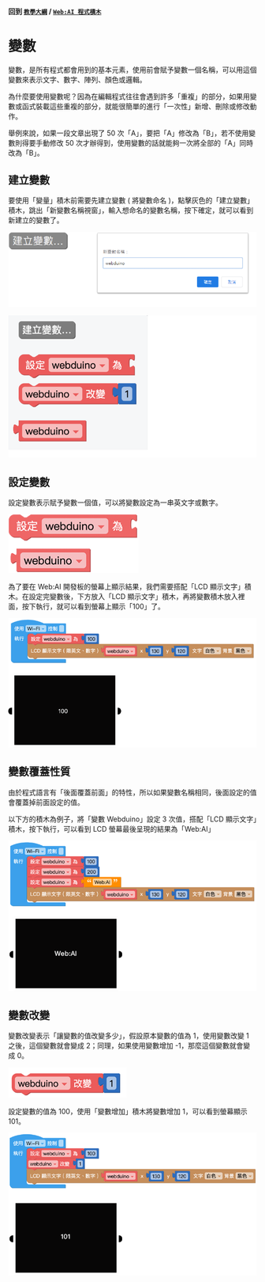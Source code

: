 #### 回到 [`教學大綱`](https://md.kingkit.codes/s/siSKyknlU) / [`Web:AI 程式積木`](https://md.kingkit.codes/s/X4vMmbtp_)

# 變數

變數，是所有程式都會用到的基本元素，使用前會賦予變數一個名稱，可以用這個變數來表示文字、數字、陣列、顏色或邏輯。

為什麼要使用變數呢？因為在編輯程式往往會遇到許多「重複」的部分，如果用變數或函式裝載這些重複的部分，就能很簡單的進行「一次性」新增、刪除或修改動作。

舉例來說，如果一段文章出現了 50 次「A」，要把「A」修改為「B」，若不使用變數則得要手動修改 50 次才辦得到，使用變數的話就能夠一次將全部的「A」同時改為「B」。

## 建立變數

要使用「變量」積木前需要先建立變數 ( 將變數命名 )，點擊灰色的「建立變數」積木，跳出「新變數名稱視窗」，輸入想命名的變數名稱，按下確定，就可以看到新建立的變數了。

![](../../assets/images/upload_0fce028e7d242c203e4960b091f11b2e.png)

![](../../assets/images/upload_93ad649f0dab2b6289626cf5b8f8e88b.png)

## 設定變數

設定變數表示賦予變數一個值，可以將變數設定為一串英文字或數字。

![](../../assets/images/upload_dc7c58f706e8ddf25f1c432993c043a0.png)

為了要在 Web:AI 開發板的螢幕上顯示結果，我們需要搭配「LCD 顯示文字」積木。在設定完變數後，下方放入「LCD 顯示文字」積木，再將變數積木放入裡面，按下執行，就可以看到螢幕上顯示「100」了。

![](../../assets/images/upload_7be72c49e8dd9ad0bfe9fc02598ad5f8.png)

## 變數覆蓋性質

由於程式語言有「後面覆蓋前面」的特性，所以如果變數名稱相同，後面設定的值會覆蓋掉前面設定的值。

以下方的積木為例子，將「變數 Webduino」設定 3 次值，搭配「LCD 顯示文字」積木，按下執行，可以看到 LCD 螢幕最後呈現的結果為「Web:AI」

![](../../assets/images/upload_44fb13ee1a82c6ec5c19673f2d48f2fa.png)

## 變數改變

變數改變表示「讓變數的值改變多少」，假設原本變數的值為 1，使用變數改變 1 之後，這個變數就會變成 2；同理，如果使用變數增加 -1，那麼這個變數就會變成 0。

![](../../assets/images/upload_d180e41da4376d191440a13a6800d03a.png)

設定變數的值為 100，使用「變數增加」積木將變數增加 1，可以看到螢幕顯示 101。

![](../../assets/images/upload_400365feb4d61698a392357ce7baa995.png)
